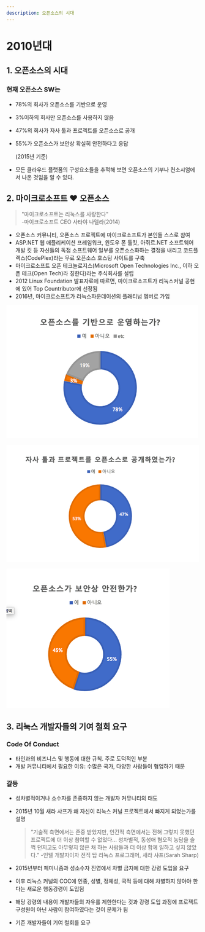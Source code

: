 ```yaml
---
description: 오픈소스의 시대
---
```


# 2010년대

## 1. 오픈소스의 시대

### 현재 오픈소스 SW는

* 78%의 회사가 오픈소스를 기반으로 운영
* 3%이하의 회사만 오픈소스를 사용하지 않음
* 47%의 회사가 자사 툴과 프로젝트를 오픈소스로 공개
* 55%가 오픈소스가 보안상 확실히 안전하다고 응답

  \(2015년 기준\)

* 모든 클라우드 플랫폼의 구성요소들을 추적해 보면 오픈소스의 기부나 컨소시엄에서 나온 것임을 알 수 있다.

## 2. 마이크로소프트 ♥ 오픈소스

> "마이크로소프트는 리눅스를 사랑한다"  
>  -마이크로소프트 CEO 사타야 나델라\(2014\)

* 오픈소스 커뮤니티, 오픈소스 프로젝트에 마이크로소프트가 본인들 스스로 참여
* ASP.NET 웹 애플리케이션 프레임워크, 윈도우 폰 툴킷, 아쥐르.NET 소프트웨어 개발 킷 등 자신들의 독점 소프트웨어 일부를 오픈소스화하는 결정을 내리고 코드플렉스\(CodePlex\)라는 무료 오픈소스 호스팅 사이트를 구축
* 마이크로소프트 오픈 테크놀로지스\(Microsoft Open Technologies Inc., 이하 오픈 테크\(Open Tech\)라 칭한다\)라는 주식회사를 설립
* 2012 Linux Foundation 발표자료에 따르면, 마이크로소프트가 리눅스커널 공헌에 있어 Top Countributor에 선정됨
* 2016년, 마이크로소프트가 리눅스파운데이션의 플래티넘 멤버로 가입

![](../.gitbook/assets/image%20%2810%29.png)

![](../.gitbook/assets/image%20%2814%29.png)

![](../.gitbook/assets/image%20%286%29.png)



## 3. 리눅스 개발자들의 기여 철회 요구

### Code Of Conduct

* 타인과의 비즈니스 및 행동에 대한 규칙. 주로 도덕적인 부분
* 개발 커뮤니티에서 필요한 이유: 수많은 국가, 다양한 사람들이 협업하기 때문

### 갈등

* 성차별적이거나 소수자를 존중하지 않는 개발자 커뮤니티의 태도
* 2015년 10월 새라 샤프가 왜 자신이 리눅스 커널 프로젝트에서 빠지게 되었는가를 설명

  > “기술적 측면에서는 존중 받았지만, 인간적 측면에서는 전혀 그렇지 못했던 프로젝트에 더 이상 참여할 수 없었다… 성차별적, 동성애 혐오적 농담을 슬쩍 던지고도 아무렇지 않은 채 하는 사람들과 더 이상 함께 일하고 싶지 않았다.” -인텔 개발자이자 전직 탑 리눅스 프로그래머, 새라 샤프\(Sarah Sharp\)

* 2015년부터 페미니즘과 성소수자 진영에서 차별 금지에 대한 강령 도입을 요구
* 이후 리눅스 커널의 COC에 인종, 성별, 정체성, 국적 등에 대해 차별하지 않아야 한다는 새로운 행동강령이 도입됨 
* 해당 강령의 내용이 개발자들의 자유를 제한한다는 것과 강령 도입 과정에 프로젝트 구성원이 아닌 사람이 참여하였다는 것이 문제가 됨
* 기존 개발자들이 기여 철회를 요구

